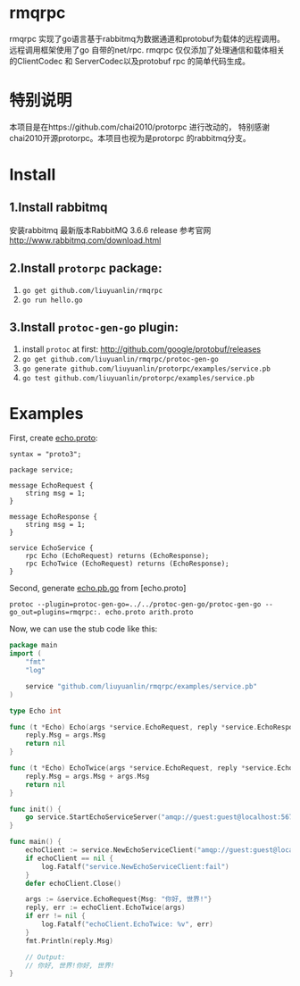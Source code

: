 # rmqrpc
rmqrpc 实现了go语言基于rabbitmq为数据通道和protobuf为载体的远程调用。远程调用框架使用了go 自带的net/rpc.   rmqrpc 仅仅添加了处理通信和载体相关的ClientCodec 和 ServerCodec以及protobuf rpc 的简单代码生成。

# 特别说明
本项目是在https://github.com/chai2010/protorpc 进行改动的， 特别感谢chai2010开源protorpc。本项目也视为是protorpc 的rabbitmq分支。

# Install
## 1.Install rabbitmq
安装rabbitmq 最新版本RabbitMQ 3.6.6 release
参考官网 http://www.rabbitmq.com/download.html

## 2.Install `protorpc` package:

1. `go get github.com/liuyuanlin/rmqrpc`
2. `go run hello.go`

## 3.Install `protoc-gen-go` plugin:

1. install `protoc` at first: http://github.com/google/protobuf/releases
2. `go get github.com/liuyuanlin/rmqrpc/protoc-gen-go`
3. `go generate github.com/liuyuanlin/protorpc/examples/service.pb`
4. `go test github.com/liuyuanlin/protorpc/examples/service.pb`



# Examples

First, create [echo.proto](https://github.com/liuyuanlin/rmqrpc/blob/master/examples/service.pb/echo.proto):

```Proto
syntax = "proto3";

package service;

message EchoRequest {
	string msg = 1;
}

message EchoResponse {
	string msg = 1;
}

service EchoService {
	rpc Echo (EchoRequest) returns (EchoResponse);
	rpc EchoTwice (EchoRequest) returns (EchoResponse);
}
```

Second, generate [echo.pb.go](https://github.com/liuyuanlin/rmqrpc/blob/master/examples/service.pb/echo.pb.go) from [echo.proto]

`protoc --plugin=protoc-gen-go=../../protoc-gen-go/protoc-gen-go --go_out=plugins=rmqrpc:. echo.proto arith.proto`


Now, we can use the stub code like this:

```Go
package main
import (
	"fmt"
	"log"

	service "github.com/liuyuanlin/rmqrpc/examples/service.pb"
)

type Echo int

func (t *Echo) Echo(args *service.EchoRequest, reply *service.EchoResponse) error {
	reply.Msg = args.Msg
	return nil
}

func (t *Echo) EchoTwice(args *service.EchoRequest, reply *service.EchoResponse) error {
	reply.Msg = args.Msg + args.Msg
	return nil
}

func init() {
	go service.StartEchoServiceServer("amqp://guest:guest@localhost:5672/", "", "rpc_queue", new(Echo))
}

func main() {
	echoClient := service.NewEchoServiceClient("amqp://guest:guest@localhost:5672/", "", "rpc_queue")
	if echoClient == nil {
		log.Fatalf("service.NewEchoServiceClient:fail")
	}
	defer echoClient.Close()

	args := &service.EchoRequest{Msg: "你好, 世界!"}
	reply, err := echoClient.EchoTwice(args)
	if err != nil {
		log.Fatalf("echoClient.EchoTwice: %v", err)
	}
	fmt.Println(reply.Msg)

	// Output:
	// 你好, 世界!你好, 世界!
}
```
